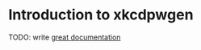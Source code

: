 # Introduction to xkcdpwgen

TODO: write [great documentation](http://jacobian.org/writing/great-documentation/what-to-write/)

